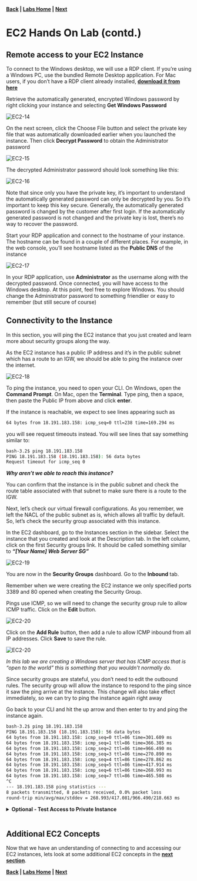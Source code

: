 **[Back](README.md) | [Labs Home](../README.md) | [Next](AdditionalConcepts.md)**

# **EC2 Hands On Lab (contd.)**
## **Remote access to your EC2 Instance**

To connect to the Windows desktop, we will use a RDP client.  If you’re using a Windows PC, use the bundled Remote Desktop application.  For Mac users, if you don’t have a RDP client already installed, **[download it from here](https://docs.microsoft.com/en-us/windows-server/remote/remote-desktop-services/clients/remote-desktop-clients)**

Retrieve the automatically generated, encrypted Windows password by right clicking your instance and selecting **Get Windows Password**

![EC2-14](ec2-14.png)

On the next screen, click the Choose File button and select the private key file that was automatically downloaded earlier when you launched the instance.  Then click **Decrypt Password** to obtain the Administrator password

![EC2-15](ec2-15.png)

The decrypted Administrator password should look something like this:

![EC2-16](ec2-16.png)

Note that since only you have the private key, it’s important to understand the automatically generated password can only be decrypted by you.  So it’s important to keep this key secure.  Generally, the automatically generated password is changed by the customer after first login. If the automatically generated password is not changed and the private key is lost, there’s no way to recover the password.

Start your RDP application and connect to the hostname of your instance.   The hostname can be found in a couple of different places.  For example, in the web console, you’ll see hostname listed as the **Public DNS** of the instance

![EC2-17](ec2-17.png)

In your RDP application, use **Administrator** as the username along with the decrypted password.  Once connected, you will have access to the Windows desktop.   At this point, feel free to explore Windows.  You should change the Administrator password to something friendlier or easy to remember (but still secure of course)

## **Connectivity to the Instance**

In this section, you will ping the EC2 instance that you just created and learn more about security groups along the way.

As the EC2 instance has a public IP address and it’s in the public subnet which has a route to an IGW, we should be able to ping the instance over the internet.

![EC2-18](ec2-18.png)

To ping the instance, you need to open your CLI. On Windows, open the **Command Prompt**. On Mac, open the **Terminal**. Type ping, then a space, then paste the Public IP from above and click **enter**.

If the instance is reachable, we expect to see lines appearing such as

```bash
64 bytes from 18.191.183.158: icmp_seq=0 ttl=238 time=169.294 ms
```
you will see request timeouts instead. You will see lines that say something similar to:

```bash
bash-3.2$ ping 18.191.183.158
PING 18.191.183.158 (18.191.183.158): 56 data bytes
Request timeout for icmp_seq 0
```

**_Why aren’t we able to reach this instance?_**

You can confirm that the instance is in the public subnet and check the route table associated with that subnet to make sure there is a route to the IGW.

Next, let’s check our virtual firewall configurations. As you remember, we left the NACL of the public subnet as is, which allows all traffic by default. So, let’s check the security group associated with this instance.

In the EC2 dashboard, go to the Instances section in the sidebar. Select the instance that you created and look at the Description tab. In the left column, click on the first Security groups link. It should be called something similar to **_“[Your Name] Web Server SG”_**

![EC2-19](ec2-19.png)

You are now in the **Security Groups** dashboard. Go to the **Inbound** tab.

Remember when we were creating the EC2 instance we only specified ports 3389 and 80 opened when creating the Security Group.

Pings use ICMP, so we will need to change the security group rule to allow ICMP traffic.  Click on the **Edit** button.

![EC2-20](ec2-20.png)

Click on the **Add Rule** button, then add a rule to allow ICMP inbound from all IP addresses.  Click **Save** to save the rule.

![EC2-20](ec2-21.png)

_In this lab we are creating a Windows server that has ICMP access that is “open to the world” this is something that you wouldn’t normally do._

Since security groups are stateful, you don’t need to edit the outbound rules. The security group will allow the instance to respond to the ping since it saw the ping arrive at the instance. This change will also take effect immediately, so we can try to ping the instance again right away

Go back to your CLI and hit the up arrow and then enter to try and ping the instance again.

```bash
bash-3.2$ ping 18.191.183.158
PING 18.191.183.158 (18.191.183.158): 56 data bytes
64 bytes from 18.191.183.158: icmp_seq=0 ttl=86 time=301.609 ms
64 bytes from 18.191.183.158: icmp_seq=1 ttl=86 time=366.385 ms
64 bytes from 18.191.183.158: icmp_seq=2 ttl=86 time=966.490 ms
64 bytes from 18.191.183.158: icmp_seq=3 ttl=86 time=270.890 ms
64 bytes from 18.191.183.158: icmp_seq=4 ttl=86 time=278.862 ms
64 bytes from 18.191.183.158: icmp_seq=5 ttl=86 time=417.914 ms
64 bytes from 18.191.183.158: icmp_seq=6 ttl=86 time=268.993 ms
64 bytes from 18.191.183.158: icmp_seq=7 ttl=86 time=465.508 ms
^C
--- 18.191.183.158 ping statistics ---
8 packets transmitted, 8 packets received, 0.0% packet loss
round-trip min/avg/max/stddev = 268.993/417.081/966.490/218.663 ms
```

<Details>
<Summary><b>Optional - Test Access to Private Instance</b></Summary>
<br>
You can go through the same process in the last two sections in order to test access to a private EC2 instance.

The only difference will be in the **Configure Instance Details** section, you will select the **Private subnet**.

Remember that this is not best practice for public facing resources, but in this case the instance will not be reachable anyways because the private subnet does not have an IGW route.

We just want a public IP to try to access, and for this, the automatically assigned public IP is sufficient. Additionally, you will want to open up your security group from the beginning. That way, this private instance will be the same in every way to the public instance you just created except that it does not have a route to an IGW and thus cannot be accessed publicly

</Details>
<br>

## **Additional EC2 Concepts**

Now that we have an understanding of connecting to and accessing our EC2 instances, lets look at some additional EC2 concepts in the **[next section](AdditionalConcepts.md)**.

**[Back](README.md) | [Labs Home](../README.md) | [Next](AdditionalConcepts.md)**